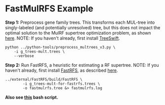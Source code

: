 FastMulRFS Example
==================

**Step 1:** Preprocess gene family trees. This transforms each MUL-tree into singly-labeled (and potentially unresolved) tree, but this does not impact the optimal solution to the MulRF supertree optimization problem, as shown [here](https://doi.org/10.1101/835553). NOTE: If you haven't already, first install [TreeSwift](https://github.com/niemasd/TreeSwift).
```
python ../python-tools/preprocess_multrees_v3.py \
    -i g_trees-mult.trees \
    --verbose
```

**Step 2:** Run FastRFS, a heuristic for estimating a RF supertree. NOTE: If you haven't already, first install [FastRFS](https://github.com/pranjalv123/fastrfs), as described [here](../external/README.md).
```
../external/FastRFS/build/FastRFS \
        -i g_trees-mult-for-fastrfs.trees \
        -o fastmulrfs.tree &> fastmulrfs.log
```

**Also see [this](run_fastmulrfs.sh) bash script.**
